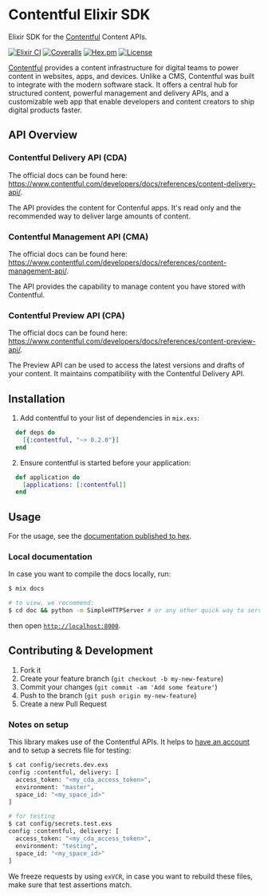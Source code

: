 # Contentful Elixir SDK

Elixir SDK for the [Contentful](https://www.contentful.com) Content APIs.

[![Elixir CI](https://github.com/contentful-labs/contentful.ex/workflows/Elixir%20CI/badge.svg)](https://github.com/contentful-labs/contentful.ex/actions?query=workflow%3A%22Elixir+CI%22)
[![Coveralls](https://img.shields.io/coveralls/github/contentful-labs/contentful.ex)](https://coveralls.io/github/contentful-labs/contentful.ex)
[![Hex.pm](https://img.shields.io/hexpm/v/contentful?style=flat)](https://hex.pm/packages/contentful)
[![License](https://img.shields.io/github/license/contentful-labs/contentful.ex?style=flat)](./LICENSE.txt)

[Contentful](https://www.contentful.com) provides a content infrastructure for digital teams to power content in websites, apps, and devices. Unlike a CMS, Contentful was built to integrate with the modern software stack. It offers a central hub for structured content, powerful management and delivery APIs, and a customizable web app that enable developers and content creators to ship digital products faster.

## API Overview

### Contentful Delivery API (CDA)

The official docs can be found here: https://www.contentful.com/developers/docs/references/content-delivery-api/.

The API provides the content for Contenful apps. It's read only and the recommended way to deliver large amounts of content.

### Contentful Management API (CMA)

The official docs can be found here: https://www.contentful.com/developers/docs/references/content-management-api/.

The API provides the capability to manage content you have stored with Contentful.

### Contentful Preview API (CPA)

The official docs can be found here: https://www.contentful.com/developers/docs/references/content-preview-api/.

The Preview API can be used to access the latest versions and drafts of your content. It maintains compatibility with the Contentful Delivery API.

## Installation

1. Add contentful to your list of dependencies in `mix.exs`:

```elixir
  def deps do
    [{:contentful, "~> 0.2.0"}]
  end
```

2. Ensure contentful is started before your application:

```elixir
  def application do
    [applications: [:contentful]]
  end
```

## Usage

For the usage, see the [documentation published to hex](https://hexdocs.pm/contentful/Contentful.html).

### Local documentation

In case you want to compile the docs locally, run:

```bash
$ mix docs

# to view, we recommend:
$ cd doc && python -m SimpleHTTPServer # or any other quick way to serve static content locally
```

then open [`http://localhost:8000`](http://localhost:8000).

## Contributing & Development

1. Fork it
2. Create your feature branch (`git checkout -b my-new-feature`)
3. Commit your changes (`git commit -am 'Add some feature'`)
4. Push to the branch (`git push origin my-new-feature`)
5. Create a new Pull Request

### Notes on setup

This library makes use of the Contentful APIs. It helps to [have an account](https://www.contentful.com/sign-up/#small) and to setup a secrets file for testing:

```bash
$ cat config/secrets.dev.exs
config :contentful, delivery: [
  access_token: "<my_cda_access_token>",
  environment: "master",
  space_id: "<my_space_id>"
]

# for testing
$ cat config/secrets.test.exs
config :contentful, delivery: [
  access_token: "<my_cda_access_token>",
  environment: "testing",
  space_id: "<my_space_id>"
]
```

We freeze requests by using `exVCR`, in case you want to rebuild these files, make sure that test assertions match.


